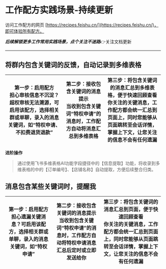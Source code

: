 # 工作配方实践场景-持续更新  

访问工作配方的网页 [https://recipes.feishu.cn/](https://recipes.feishu.cn/)，即可体验所有配方。  

***后续解锁更多工作常用实践场景，点个关注不迷路***👉关注文档更新  

---  

## 将群内包含关键词的反馈，自动记录到多维表格  

| 第一步：启用配方<br>担心审核信息不沉淀？超权审核无法溯源，可启用该配方，选择相关群或单聊，录入的消息关键词，如“特权申请、不扣费退货退款” | 第二步：接收包含关键词的消息提示<br>当收到包含关键词“特权申请”的消息时，工作配方自动将消息汇总到多维表格 | 第三步：将包含关键词的消息汇总到多维表格，便于快速回顾查看<br>你关注的关键消息，工作配方都会统一汇总到页面上，同时您能够从页面跳转至会话详情，掌握上下文，让您关注的信息不会有任何遗漏 |
|-----------------------------------------------------------------------------------------------------------------------------------|-------------------------------------------------------------------------------------------------------|----------------------------------------------------------------------------------------------------------------------------------------------------------------------|

**进阶操作**  

> 通过使用飞书多维表格AI功能字段捷径中的【信息提取】功能，将收录到多维表格的中的【订单编号】、【店铺名称】自动提取，方便后续整合归类。  


## 消息包含某些关键词时，提醒我  

| 第一步：启用配方<br>担心遗漏关键消息？可启用该配方，选择相关群或单聊，录入的消息关键词，如“特权申请” | 第二步：接收包含关键词的消息提示<br>当收到包含关键词“特权申请”的消息时，工作配方自动将特权申请消息汇总后定时或立即发送给你 | 第三步：将包含关键词的消息汇总到页面，便于快速回顾查看<br>你关注的关键消息，工作配方都会统一汇总到页面上，同时您能够从页面跳转至会话详情，掌握上下文，让您关注的信息不会有任何遗漏 |
|------------------------------------------------------------------------------------------------|----------------------------------------------------------------------------------------------------------------|----------------------------------------------------------------------------------------------------------------------------------------------------------------------|
